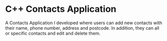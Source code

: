 # C++ Contacts Application
A Contacts Application I developed where users can add new contacts with their name, phone number, address and postcode. In addition, they can all or specific contacts and edit and delete them.